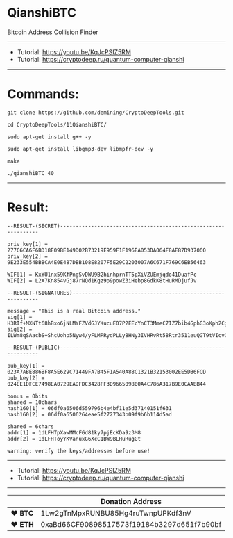 # QianshiBTC

Bitcoin Address Collision Finder 



---

* Tutorial: https://youtu.be/KqJcPSIZ5RM
* Tutorial: https://cryptodeep.ru/quantum-computer-qianshi

---

# Commands:

    git clone https://github.com/demining/CryptoDeepTools.git

    cd CryptoDeepTools/11QianshiBTC/
    
    sudo apt-get install g++ -y
    
    sudo apt-get install libgmp3-dev libmpfr-dev -y
    
    make
    
    ./qianshiBTC 40
    

    
---

# Result:

    --RESULT-(SECRET)---------------------------------------------------------------

    priv_key[1] = 277C6CA6F6BD18E09BE149D02B73219E959F1F196EA053DA064F8AE87D937060
    priv_key[2] = 9E233E554BBBCA4E0E487DBB108E8207F5E29C2203007A6C671F769C6EB56463

    WIF[1] = KxYU1nx59KfPngSvDWU9B2hinhprnTT5pXiVZUEmjqdo41DuafPc
    WIF[2] = L2X7Kn854vGj87rNQd1Kgz9p9powZ3iHebp8GdkK8tHuRMDjufJv

    --RESULT-(SIGNATURES)-----------------------------------------------------------

    message = "This is a real Bitcoin address."
    sig[1] = H3RIf+MXNTt68hBxo6jNLMYFZVdGJYKucuE07P2EEcYnCT3MmeC7IZ7bib4GphG3oKph2Cg/t1KIoJShT1uLOfo=
    sig[2] = ILWm8qSAacbS+ShcUohp5Nyw4/yFLMPRydPLLy8HNy3IVHRvRt58Rtr3511euQGT9tVIcv0QhetqydrB0txUxu8=

    --RESULT-(PUBLIC)---------------------------------------------------------------

    pub_key[1] = 023A7ABE886BF8A5E629C71449FA7B45F1A540A88C1321B32153002EE5DB6FCD
    pub_key[2] = 024EE1DFCE7498EA0729EADFDC3428FF3D966509800A4C786A317B9E0CAABB44

    bonus = 0bits
    shared = 10chars
    hash160[1] = 06df0a6506d559796b4e4bf11e5d37140151f631
    hash160[2] = 06df0a6506264eae5f2727343b09f9b6b114d5ad

    shared = 6chars
    addr[1] = 1dLFHTpXawMMcFGd81ky7pjEcKDa9z3M8
    addr[2] = 1dLFHToyYKVanuxG6XcC1BW9BLHuRugGt

    warning: verify the keys/addresses before use!



---



* Tutorial: https://youtu.be/KqJcPSIZ5RM
* Tutorial: https://cryptodeep.ru/quantum-computer-qianshi



---



|  | Donation Address |
| --- | --- |
| ♥ __BTC__ | 1Lw2gTnMpxRUNBU85Hg4ruTwnpUPKdf3nV |
| ♥ __ETH__ | 0xaBd66CF90898517573f19184b3297d651f7b90bf |
